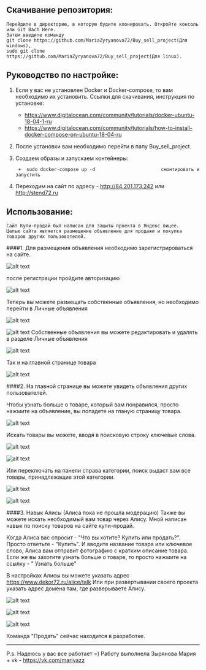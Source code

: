 ## Скачивание репозитория:

    Перейдите в директорию, в которую будите клонировать. Откройте консоль или Git Bach Here.
	Затем введите команду 
	git clone https://github.com/MariaZyryanova72/Buy_sell_project(Для windows), 
	sudo git clone https://github.com/MariaZyryanova72/Buy_sell_project(Для linux).


## Руководство по настройке:

1. Если у вас не установлен Docker и Docker-compose, то вам необходимо их установить.
	Ссылки для скачивания, инструкция по установке:
	+ https://www.digitalocean.com/community/tutorials/docker-ubuntu-18-04-1-ru
	+ https://www.digitalocean.com/community/tutorials/how-to-install-docker-compose-on-ubuntu-18-04-ru
2. После установки вам необходимо перейти в папу Buy_sell_project. 
3. Создаем образы и запускаем контейнеры:
	
		+  sudo docker-compose up -d						смонтировать и запустить
		
4. Переходим на сайт по адресу - http://84.201.173.242 или http://stend72.ru



## Использование:


    Сайт Купи-продай был написан для защиты проекта в Яндекс лицее. 
    Целью сайта является размещение объявление для продажи и покупка товаров других пользователей. 
	
	
 ####1. Для размещения объявления необходимо зарегистрироваться на сайте.

![alt text](readme_img/1.jpg)

после регистрации пройдите авторизацию

![alt text](readme_img/2.jpg)
        
Теперь вы можете размещать собственные объявления, но необходимо перейти в Личные объявления

![alt text](readme_img/3.jpg)

![alt text](readme_img/4.jpg)
Собственные объявления вы можете редактировать и удалять в разделе Личные объявления

![alt text](readme_img/5.jpg)
        
Так и на главной странице товара

![alt text](readme_img/6.jpg)
	
####2. На главной странице вы можете увидеть объявления других пользователей.
		
Чтобы узнать больше о товаре, который вам понравился, просто нажмите на объявление, вы попадете на гланую страницу товара.
    
![alt text](readme_img/7.jpg)

Искать товары вы можете, вводя в поисковую строку ключевые слова.
    
![alt text](readme_img/8.jpg)
 
![alt text](readme_img/9.jpg)
    
Или переключать на панели справа категории, поиск выдаст вам все товары, принадлежащие этой категории.

![alt text](readme_img/10.jpg)

![alt text](readme_img/11.jpg)
 
####3. Навык Алисы (Алиса пока не прошла модерацию)
Также вы можете искать необходимый вам товар через Алису. Мной написан навык по поиску товаров на сайте купи-продай.

Когда Алиса вас спросит - "Что вы хотите? Купить или продать?". Просто ответьте - "Купить".
И вводите название товара или ключевое слово, Алиса вам отправит фотографию с кратким
 описание товара. Если же вы захотите узнать больше о товаре, то просто нажмите на ссылку - " Узнать больше"
 
В настройках Алисы вы можете указать адрес https://www.dekor72.ru/alice/talk
Или при развертывании своего проекта указать адрес домена там, где разверываете Алису. 

![alt text](readme_img/12.jpg)

![alt text](readme_img/13.jpg)
	
![alt text](readme_img/14.jpg)
	
Команда "Продать" сейчас находится в разработке.
 
_________________________________

P.s. Надеюсь у вас все работает =)
Работу выполнела Зырянова Мария 
	+ vk - https://vk.com/mariyazz